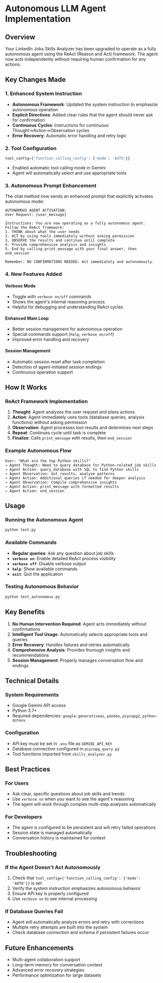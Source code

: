 # Autonomous LLM Agent Implementation

## Overview
Your LinkedIn Jobs Skills Analyzer has been upgraded to operate as a fully autonomous agent using the ReAct (Reason and Act) framework. The agent now acts independently without requiring human confirmation for any actions.

## Key Changes Made

### 1. Enhanced System Instruction
- **Autonomous Framework**: Updated the system instruction to emphasize autonomous operation
- **Explicit Directives**: Added clear rules that the agent should never ask for confirmation
- **Continuous Cycles**: Instructions for continuous Thought→Action→Observation cycles
- **Error Recovery**: Automatic error handling and retry logic

### 2. Tool Configuration
```python
tool_config={'function_calling_config': {'mode': 'AUTO'}}
```
- Enabled automatic tool calling mode in Gemini
- Agent will automatically select and use appropriate tools

### 3. Autonomous Prompt Enhancement
The chat method now sends an enhanced prompt that explicitly activates autonomous mode:
```
AUTONOMOUS AGENT ACTIVATION:
User Request: {user_message}

Instructions: You are now operating as a fully autonomous agent. Follow the ReAct framework:
1. THINK about what the user needs
2. ACT by using tools immediately without asking permission  
3. OBSERVE the results and continue until complete
4. Provide comprehensive analysis and insights
5. End by calling print_message with your final answer, then end_session

Remember: NO CONFIRMATIONS NEEDED. Act immediately and autonomously.
```

### 4. New Features Added

#### Verbose Mode
- Toggle with `verbose on/off` commands
- Shows the agent's internal reasoning process
- Helpful for debugging and understanding ReAct cycles

#### Enhanced Main Loop
- Better session management for autonomous operation
- Special commands support (`help`, `verbose on/off`)
- Improved error handling and recovery

#### Session Management
- Automatic session reset after task completion
- Detection of agent-initiated session endings
- Continuous operation support

## How It Works

### ReAct Framework Implementation
1. **Thought**: Agent analyzes the user request and plans actions
2. **Action**: Agent immediately uses tools (database queries, analysis functions) without asking permission
3. **Observation**: Agent processes tool results and determines next steps
4. **Repeat**: Continues cycle until task is complete
5. **Finalize**: Calls `print_message` with results, then `end_session`

### Example Autonomous Flow
```
User: "What are the top Python skills?"
→ Agent Thought: Need to query database for Python-related job skills
→ Agent Action: query_database with SQL to find Python skills
→ Agent Observation: Got results, analyze patterns
→ Agent Action: Additional queries if needed for deeper analysis
→ Agent Observation: Compile comprehensive insights
→ Agent Action: print_message with formatted results
→ Agent Action: end_session
```

## Usage

### Running the Autonomous Agent
```bash
python test.py
```

### Available Commands
- **Regular queries**: Ask any question about job skills
- **`verbose on`**: Enable detailed ReAct process visibility
- **`verbose off`**: Disable verbose output
- **`help`**: Show available commands
- **`exit`**: Quit the application

### Testing Autonomous Behavior
```bash
python test_autonomous.py
```

## Key Benefits

1. **No Human Intervention Required**: Agent acts immediately without confirmations
2. **Intelligent Tool Usage**: Automatically selects appropriate tools and queries
3. **Error Recovery**: Handles failures and retries automatically
4. **Comprehensive Analysis**: Provides thorough insights and recommendations
5. **Session Management**: Properly manages conversation flow and endings

## Technical Details

### System Requirements
- Google Gemini API access
- Python 3.7+
- Required dependencies: `google-generativeai`, `pandas`, `psycopg2`, `python-dotenv`

### Configuration
- API key must be set in `.env` file as `GEMINI_API_KEY`
- Database connection configured in `psycopg_query.py`
- Tool functions imported from `skills_analyzer.py`

## Best Practices

### For Users
- Ask clear, specific questions about job skills and trends
- Use `verbose on` when you want to see the agent's reasoning
- The agent will work through complex multi-step analyses automatically

### For Developers
- The agent is configured to be persistent and will retry failed operations
- Session state is managed automatically
- Conversation history is maintained for context

## Troubleshooting

### If the Agent Doesn't Act Autonomously
1. Check that `tool_config={'function_calling_config': {'mode': 'AUTO'}}` is set
2. Verify the system instruction emphasizes autonomous behavior
3. Ensure API key is properly configured
4. Use `verbose on` to see internal processing

### If Database Queries Fail
- Agent will automatically analyze errors and retry with corrections
- Multiple retry attempts are built into the system
- Check database connection and schema if persistent failures occur

## Future Enhancements

- Multi-agent collaboration support
- Long-term memory for conversation context
- Advanced error recovery strategies
- Performance optimization for large datasets
